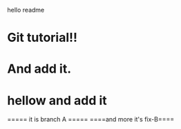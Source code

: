 hello readme

# Git tutorial!!
# And add it.

# hellow and add it
===== it is branch A ===== ====and more it's fix-B====